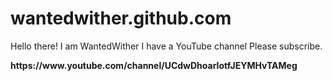 # wantedwither.github.com
<doctype html>
  <html>
    <head> <title> WantedWither</title> </head>
    <body>
</p> Hello there! I am WantedWither I have a YouTube channel Please subscribe. </p> <p> <b> https://www.youtube.com/channel/UCdwDhoarIotfJEYMHvTAMeg </b> </p> 
</body>

 </html>
